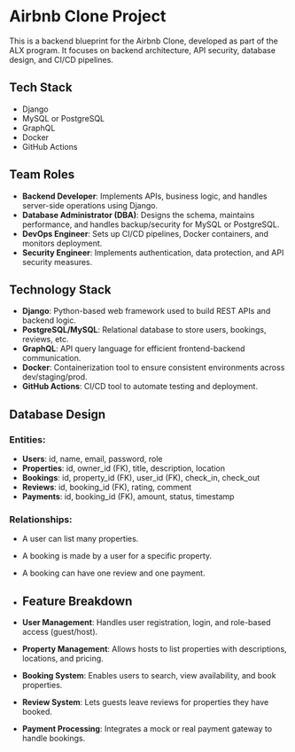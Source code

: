 # Airbnb Clone Project

This is a backend blueprint for the Airbnb Clone, developed as part of the ALX program. It focuses on backend architecture, API security, database design, and CI/CD pipelines.

## Tech Stack
- Django
- MySQL or PostgreSQL
- GraphQL
- Docker
- GitHub Actions
## Team Roles

- **Backend Developer**: Implements APIs, business logic, and handles server-side operations using Django.
- **Database Administrator (DBA)**: Designs the schema, maintains performance, and handles backup/security for MySQL or PostgreSQL.
- **DevOps Engineer**: Sets up CI/CD pipelines, Docker containers, and monitors deployment.
- **Security Engineer**: Implements authentication, data protection, and API security measures.
## Technology Stack

- **Django**: Python-based web framework used to build REST APIs and backend logic.
- **PostgreSQL/MySQL**: Relational database to store users, bookings, reviews, etc.
- **GraphQL**: API query language for efficient frontend-backend communication.
- **Docker**: Containerization tool to ensure consistent environments across dev/staging/prod.
- **GitHub Actions**: CI/CD tool to automate testing and deployment.
## Database Design

### Entities:
- **Users**: id, name, email, password, role
- **Properties**: id, owner_id (FK), title, description, location
- **Bookings**: id, property_id (FK), user_id (FK), check_in, check_out
- **Reviews**: id, booking_id (FK), rating, comment
- **Payments**: id, booking_id (FK), amount, status, timestamp

### Relationships:
- A user can list many properties.
- A booking is made by a user for a specific property.
- A booking can have one review and one payment.
- ## Feature Breakdown

- **User Management**: Handles user registration, login, and role-based access (guest/host).
- **Property Management**: Allows hosts to list properties with descriptions, locations, and pricing.
- **Booking System**: Enables users to search, view availability, and book properties.
- **Review System**: Lets guests leave reviews for properties they have booked.
- **Payment Processing**: Integrates a mock or real payment gateway to handle bookings.

